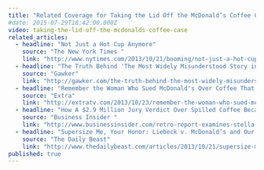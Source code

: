```yaml
---
title: "Related Coverage for Taking the Lid Off the McDonald’s Coffee Case"
#date: 2015-07-29T18:42:00.000Z
video: taking-the-lid-off-the-mcdonalds-coffee-case
related_articles:
  - headline: "Not Just a Hot Cup Anymore"
    source: "The New York Times "
    link: "http://www.nytimes.com/2013/10/21/booming/not-just-a-hot-cup-anymore.html?ref=booming"
  - headline: "The Truth Behind 'The Most Widely Misunderstood Story in America'"
    source: "Gawker"
    link: "http://gawker.com/the-truth-behind-the-most-widely-misunderstood-story-i-1450172982"
  - headline: "Remember the Woman Who Sued McDonald's Over Coffee That Was Too Hot?"
    source: "Extra"
    link: "http://extratv.com/2013/10/23/remember-the-woman-who-sued-mcdonalds-over-coffee-that-was-too-hot/"
  - headline: "How A $2.9 Million Jury Verdict Over Spilled Coffee Became America's Most Misunderstood Story "
    source: "Business Insider "
    link: "http://www.businessinsider.com/retro-report-examines-stella-liebeck-case-2013-10"
  - headline: "Supersize Me, Your Honor: Liebeck v. McDonald’s and Our Era of Ambition"
    source: "The Daily Beast"
    link: "http://www.thedailybeast.com/articles/2013/10/21/supersize-me-your-honor-liebeck-v-mcdonald-s-and-our-era-of-ambition.html"
published: true
---
```


